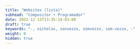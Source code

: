 ```yaml
---
title: "Websites (lista)"
subhead: "Compositor • Programador"
date: 2022-12-15T13:35:14-03:00
draft: true
keywords: "-, nicholas, sonvezzo, somvezzo, som-vezzo, -"
weight: 0
hidden: true
---
```


